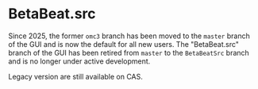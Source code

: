 # BetaBeat.src

Since 2025, the former `omc3` branch has been moved to the `master` branch of the GUI and is now the default for all new users.
The "BetaBeat.src" branch of the GUI has been retired from `master` to the `BetaBeatSrc` branch
and is no longer under active development.

Legacy version are still available on CAS.